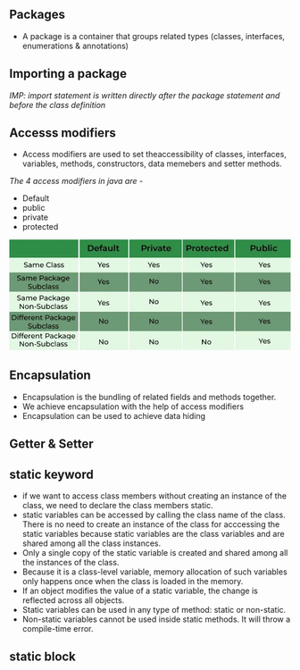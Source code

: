 ## Packages
- A package is a container that groups related types (classes, interfaces, enumerations & annotations)

## Importing a package
_IMP: import statement is written directly after the package statement and before the class definition_

## Accesss modifiers
- Access modifiers are used to set theaccessibility of classes, interfaces, variables, methods, constructors, data memebers and setter methods.

_The 4 access modifiers in java are -_
- Default 
- public
- private
- protected

![access modifiers](./Access-Modifiers.png)

## Encapsulation
- Encapsulation is the bundling of related fields and methods together. 
- We achieve encapsulation with the help of access modifiers
- Encapsulation can be used to achieve data hiding

## Getter & Setter

## static keyword
- if we want to access class members without creating an instance of the class, we need to declare the class members static.
- static variables can be accessed by calling the class name of the class. There is no need to create an instance of the class for acccessing the static variables because static variables are the class variables and are shared among all the class instances. 
- Only a single copy of the static variable is created and shared among all the instances of the class.
- Because it is a class-level variable, memory allocation of such variables only happens once when the class is loaded in the memory.
- If an object modifies the value of a static variable, the change is reflected across all objects.
- Static variables can be used in any type of method: static or non-static.
- Non-static variables cannot be used inside static methods. It will throw a compile-time error.

## static block